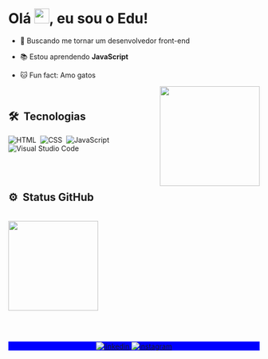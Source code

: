 <h1 align="left">Olá <img src="https://raw.githubusercontent.com/kaueMarques/kaueMarques/master/hi.gif" width="30px">, eu sou o Edu!</h1>

- 🚀 Buscando me tornar um desenvolvedor front-end

- 📚 Estou aprendendo **JavaScript**

- 🐱 Fun fact: Amo gatos 

<img align="right" width="200em" height="200em" src="https://c.tenor.com/kfneKUt-6pQAAAAC/nekoma-kenma.gif"/>
<br>

## 🛠 &nbsp;Tecnologias

![HTML](https://img.shields.io/badge/-HTML-05122A?style=flat&logo=HTML5)&nbsp;
![CSS](https://img.shields.io/badge/-CSS-05122A?style=flat&logo=CSS3&logoColor=1572B6)&nbsp;
![JavaScript](https://img.shields.io/badge/-JavaScript-05122A?style=flat&logo=javascript)&nbsp;
![Visual Studio Code](https://img.shields.io/badge/-VS%20Code-05122A?style=flat&logo=visual-studio-code&logoColor=007ACC)&nbsp;

<br><br>

## ⚙️ &nbsp;Status GitHub
<br>

<div align="left">
  <a href="https://github.com/edusmpaio">
  <img height="180em" src="https://github-readme-stats.vercel.app/api?username=edusmpaio&show_icons=true&theme=dark&include_all_commits=true&count_private=true"/>
</div>

<br><br>

<p align="center" style="background:blue">
  <a href="https://www.linkedin.com/in/edusmpaio/" target="_blank">
  <img align="center" src="https://img.shields.io/badge/-edusmpaio-05122A?style=flat&logo=linkedin" alt="linkedin"/>
  <a href="https://instagram.com/dusmpaio/" target="_blank">
 <img align="center" src="https://img.shields.io/badge/-dusmpaio-05122A?style=flat&logo=instagram" alt="instagram"/>
</a>
</a>
</p>
